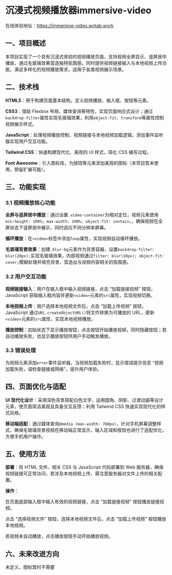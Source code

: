 # 沉浸式视频播放器immersive-video
在线体验地址：https://immersive-video.wntab.work
## 一、项目概述

本项目实现了一个具有沉浸式体验的视频播放页面，支持视频全屏显示、竖屏居中播放，通过毛玻璃效果营造独特氛围感。同时提供视频链接输入与本地视频上传功能，满足多样化的视频播放需求，适用于各类视频展示场景。

## 二、技术栈

**HTML5**：用于构建页面基本结构，定义视频播放、输入框、按钮等元素。

**CSS3**：借助 Flexbox 布局、媒体查询等特性，实现页面响应式设计；通过`backdrop-filter`属性实现毛玻璃效果，利用`object-fit`、`transform`等属性控制视频展示样式。

**JavaScript**：处理视频播放控制、视频链接与本地视频加载逻辑，添加事件监听器实现用户交互功能。

**Tailwind CSS**：快速构建现代化、美观的 UI 样式，简化 CSS 编写过程。

**Font Awesome**：引入图标库，为按钮等元素添加美观的图标（本项目暂未使用，预留扩展可能）。

## 三、功能实现

### 3.1 视频播放核心功能

**全屏与竖屏居中播放**：通过设置`.video-container`为相对定位，视频元素使用`min-height: 100%; max-width: 100%; object-fit: contain;`，确保视频在全屏状态下竖屏居中展示，同时适应不同分辨率屏幕。

**循环播放**：在`<video>`标签中添加`loop`属性，实现视频自动循环播放。

**毛玻璃背景效果**：创建`.blur-bg`元素作为背景容器，设置`backdrop-filter: blur(20px);`实现毛玻璃效果，内部视频通过`filter: blur(10px); object-fit: cover;`模糊处理并填充背景，营造出与视频内容相关的氛围感。

### 3.2 用户交互功能

**视频链接输入**：用户在输入框中输入视频链接，点击 “加载链接视频” 按钮，JavaScript 获取输入框内容并更新`<video>`元素的`src`属性，实现视频切换。

**本地视频上传**：用户选择本地视频文件后，点击 “加载上传视频” 按钮，JavaScript 通过`URL.createObjectURL()`将文件转换为可播放的 URL，更新`<video>`元素的`src`属性，实现本地视频播放。

**播放控制**：初始状态下显示播放按钮，点击按钮开始播放视频，同时隐藏按钮；若自动播放失败，也显示播放按钮供用户手动触发播放。

### 3.3 错误处理

为视频元素添加`error`事件监听器，当视频加载失败时，显示错误提示信息 “视频加载失败，请检查链接或网络”，提升用户体验。

## 四、页面优化与适配

**UI 现代化设计**：采用深色背景搭配白色文字，运用圆角、阴影、过渡动画等设计元素，使页面简洁美观且具备交互反馈；利用 Tailwind CSS 快速实现现代化的样式风格。

**移动端适配**：通过媒体查询`@media (max-width: 768px)`，针对手机屏幕调整样式，确保毛玻璃背景视频在移动端正常显示，输入区域和按钮也进行了适配优化，方便手机用户操作。

## 五、使用方法

**部署**：将 HTML 文件、相关 CSS 与 JavaScript 代码部署到 Web 服务器，确保视频链接可正常访问，若涉及本地视频上传，需注意服务器对文件上传的相关配置。

**操作**：

在页面底部输入框中输入有效的视频链接，点击 “加载链接视频” 按钮播放链接视频。

点击 “选择视频文件” 按钮，选择本地视频文件后，点击 “加载上传视频” 按钮播放本地视频。

若视频未自动播放，点击播放按钮手动开始播放视频。

## 六、未来改进方向
未定义，图标暂时不需要

